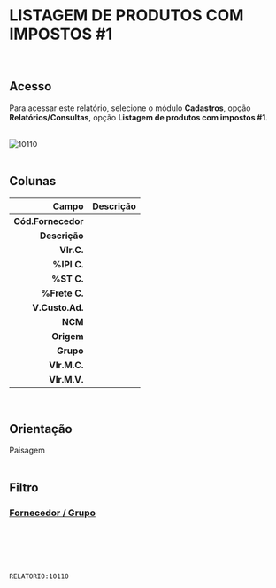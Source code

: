 # LISTAGEM DE PRODUTOS COM IMPOSTOS #1
<br>

## Acesso
Para acessar este relatório, selecione o módulo **Cadastros**, opção **Relatórios/Consultas**, opção **Listagem de produtos com impostos #1**.
<br>
<br>

![10110](https://raw.githubusercontent.com/netforcews/docs-erp/master/relatorios/imagens/10110.png)
<br>
<br>

## Colunas
Campo | Descrição
--:|---
**Cód.Fornecedor** | 
**Descrição** | 
**Vlr.C.** | 
**%IPI C.** | 
**%ST C.** | 
**%Frete C.** | 
**V.Custo.Ad.** | 
**NCM** | 
**Origem** | 
**Grupo** | 
**Vlr.M.C.** | 
**Vlr.M.V.** | 
<br>

## Orientação
Paisagem   
<br>

## Filtro
### [Fornecedor / Grupo](/geral/rel-10110.md)
<br>
<br>
<br>
<br>

```RELATORIO:10110```
